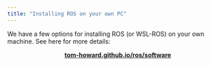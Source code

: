 ```yaml
---  
title: "Installing ROS on your own PC"  
---
```


We have a few options for installing ROS (or WSL-ROS) on your own machine. See here for more details:

<center>
  <a href="https://tom-howard.github.io/ros/software/" target="_blank">
    <strong>tom-howard.github.io/ros/software</strong>
  </a>
</center>

